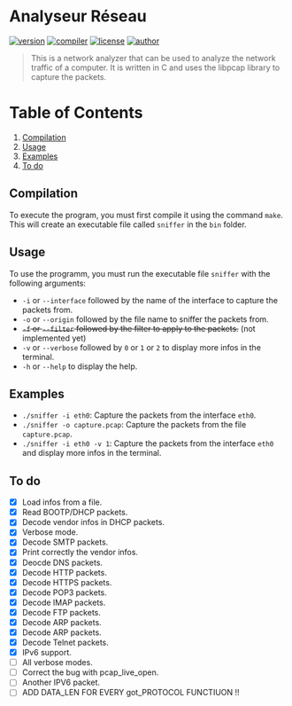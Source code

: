 # Analyseur Réseau 
[![version](https://img.shields.io/badge/version-0.9.5-blue.svg)](https://github.com/LosKeeper/analyseur-reseau)
[![compiler](https://img.shields.io/badge/compiler-g++-red.svg)](https://github.com/LosKeeper/jeu-echecs-cpp/blob/main/Makefile)
[![license](https://img.shields.io/badge/license-GPL_3.0-yellow.svg)](https://github.com/LosKeeper/analyseur-reseau/blob/main/LICENSE)
[![author](https://img.shields.io/badge/author-LosKeeper-blue)](https://github.com/LosKeeper)
> This is a network analyzer that can be used to analyze the network traffic of a computer. It is written in C and uses the libpcap library to capture the packets.

# Table of Contents
1. [Compilation](#compilation)
2. [Usage](#usage)
3. [Examples](#examples)
4. [To do](#to-do)


## Compilation
To execute the program, you must first compile it using the command `make`. This will create an executable file called `sniffer` in the `bin` folder.

## Usage
To use the programm, you must run the executable file `sniffer` with the following arguments:
* `-i` or `--interface` followed by the name of the interface to capture the packets from.
* `-o` or `--origin`    followed by the file name to sniffer the packets from.
* ~~`-f` or `--filter`    followed by the filter to apply to the packets.~~ (not implemented yet)
* `-v` or `--verbose`   followed by `0` or `1` or `2` to display more infos in the terminal.
* `-h` or `--help`      to display the help.

## Examples
* `./sniffer -i eth0`: Capture the packets from the interface `eth0`.
* `./sniffer -o capture.pcap`: Capture the packets from the file `capture.pcap`.
* `./sniffer -i eth0 -v 1`: Capture the packets from the interface `eth0` and display more infos in the terminal.

## To do
- [x] Load infos from a file.
- [x] Read BOOTP/DHCP packets.
- [x] Decode vendor infos in DHCP packets.
- [x] Verbose mode.
- [x] Decode SMTP packets.
- [x] Print correctly the vendor infos.
- [x] Deocde DNS packets.
- [x] Decode HTTP packets.
- [x] Decode HTTPS packets.
- [x] Decode POP3 packets.
- [x] Decode IMAP packets.
- [x] Decode FTP packets.
- [x] Decode ARP packets.
- [x] Decode ARP packets.
- [x] Decode Telnet packets.
- [x] IPv6 support.
- [ ] All verbose modes.
- [ ] Correct the bug with pcap_live_open.
- [ ] Another IPV6 packet.
- [ ] ADD DATA_LEN FOR EVERY got_PROTOCOL FUNCTIUON !!